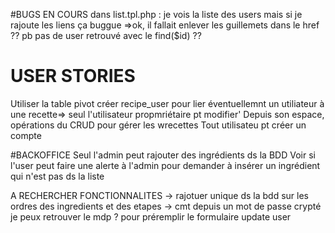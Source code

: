 
#BUGS EN COURS
dans list.tpl.php : je vois la liste des users mais si je rajoute les liens ça buggue =>ok, il fallait enlever les guillemets dans le href ??
pb pas de user retrouvé avec le find($id) ??

# USER STORIES
Utiliser la table pivot créer recipe_user pour lier éventuellemnt un utiliateur à une recette=> seul l'utilisateur propmriétaire pt modifier'
Depuis son espace, opérations du CRUD pour gérer les wrecettes
Tout utilisateu pt créer un compte

#BACKOFFICE
Seul l'admin peut rajouter des ingrédients ds la BDD
Voir si l'user peut faire une alerte à l'admin pour demander à insérer un ingrédient qui n'est pas ds la liste

A RECHERCHER FONCTIONNALITES 
-> rajotuer unique ds la bdd sur les ordres des ingredients et des etapes
-> cmt depuis un mot de passe crypté je peux retrouver le mdp ? pour préremplir le formulaire update user
 
